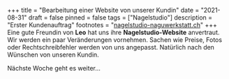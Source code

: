 +++
title = "Bearbeitung einer Website von unserer Kundin"
date = "2021-08-31"
draft = false
pinned = false
tags = ["Nagelstudio"]
description = "Erster Kundenauftrag"
footnotes = "[nagelstudio-naguwerkstatt.ch](https://www.nagelstudio-naguwerkstatt.ch/)"
+++
Eine gute Freundin von **Leo** hat uns ihre **Nagelstudio-Website** anvertraut. Wir werden ein paar Veränderungen vornehmen. Sachen wie Preise, Fotos oder Rechtschreibfehler werden von uns angepasst. Natürlich nach den Wünschen von unseren Kundin. 

Nächste Woche geht es weiter...